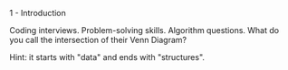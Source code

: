1 - Introduction

Coding interviews. Problem-solving skills. Algorithm questions. What do you call the intersection of their Venn Diagram?

Hint: it starts with "data" and ends with "structures".